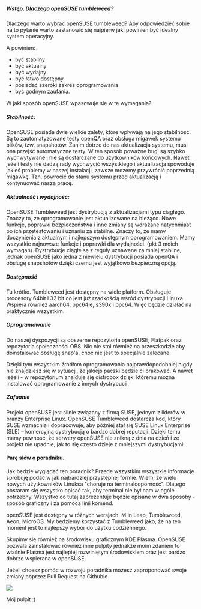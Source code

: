 ##### Wstęp. Dlaczego openSUSE tumbleweed?

Dlaczego warto wybrać openSUSE tumbleweed? Aby odpowiedzieć sobie na to pytanie
warto zastanowić się najpierw jaki powinien być idealny system operacyjny.

A powinien:

- być stabilny
- być aktualny
- być wydajny
- być łatwo dostępny
- posiadać szeroki zakres oprogramowania
- być godnym zaufania.

W jaki sposób openSUSE wpasowuje się w te wymagania?

##### Stabilność:

OpenSUSE posiada dwie wielkie zalety, które wpływają na jego stabilność. Są to
zautomatyzowane testy openQA oraz obsługa migawek systemu plików, tzw.
snapshotów. Zanim dotrze do nas aktualizacja systemu, musi ona przejść
automatyczne testy. W ten sposób poważne bugi są szybko wychwytywane i nie są
dostarczane do użytkowników końcowych. Nawet jeżeli testy nie dadzą rady
wychwycić wszystkiego i aktualizacja spowoduje jakieś problemy w naszej
instalacji, zawsze możemy przywrócić poprzednią migawkę. Tzn. powrócić do stanu
systemu przed aktualizacją i kontynuować naszą pracę.

##### Aktualność i wydajność:

OpenSUSE Tumbleweed jest dystrybucją z aktualizacjami typu ciągłego. Znaczy to, że
oprogramowanie jest aktualizowane na bieżąco. Nowe funkcje, poprawki
bezpieczeństwa i inne zmiany są wdrażane natychmiast po ich przetestowaniu i
uznaniu za stabilne. Znaczy to, że mamy doczynienia z aktualnym i najlepszym
dostępnym oprogramowaniem. Mamy wszystkie najnowsze funkcje i poprawki dla
wydajności. (pkt 3 moich wymagań). Dystrybucje ciągłe są z reguły uznawane za
mniej stabilne, jednak openSUSE jako jedna z niewielu dystrybucji posiada
openQA i obsługę snapshotów dzięki czemu jest wyjątkowo bezpieczną opcją.

##### Dostępność

Tu krótko. Tumbleweed jest dostępny na wiele platform. Obsługuje procesory
64bit i 32 bit co jest już rzadkością wśród dystrybucji Linuxa. Wspiera również
aarch64, ppc64le, s390x i ppc64. Więc będzie działać na praktycznie wszystkim.

##### Oprogramowanie

Do naszej dyspozycji są obszerne repozytoria openSUSE, Flatpak oraz repozytoria
społeczności OBS. Nic nie stoi również na przeszkodzie aby doinstalować obsługę
snap'a, choć nie jest to specjalnie zalecane.

Dzięki tym wszystkim źródłom oprogramowania najprawdopodobniej nigdy nie
znajdziesz się w sytuacji, że jakiejś paczki będzie ci brakować. A nawet jeżeli
\- w repozytorium znajduje się distrobox dzięki któremu można instalować
oprogramowanie z innych dystrybucji.

##### Zafuanie

Projekt openSUSE jest silnie związany z firmą SUSE, jednym z liderów w branży
Enterprise Linux. OpenSUSE Tumbleweed dostarcza kod, który SUSE wzmacnia i
dopracowuje, aby później stał się SUSE Linux Enterprise (SLE) – komercyjną
dystrybucją o bardzo dobrej reputacji. Dzięki temu mamy pewność, że serwery
openSUSE nie znikną z dnia na dzień i że projekt nie upadnie, jak to się często
dzieje z mniejszymi dystrybucjami.

#### Parę słów o poradniku.

Jak będzie wyglądać ten poradnik? Przede wszystkim wszystkie informacje
spróbuję podać w jak najbardziej przystępnej formie. Wiem, że wielu nowych
użytkowników Linuksa "choruje na terminalooporność". Dlatego postaram się
wszystko opisać tak, aby terminal nie był nam w ogóle potrzebny. Wszystko co
tutaj zaprezentuje będzie opisane w dwa sposoby - sposób graficzny i za pomocą
linii komend.

openSUSE jest dostępny w różnych wersjach. M.in Leap, Tumbleweed, Aeon, MicroOS. My będziemy korzystać z Tumbleweed jako, że na ten moment jest to najlepszy wybór do użytku codziennego.

Skupimy się również na środowisku graficznym KDE Plasma. OpenSUSE pozwala zainstalować również inne pulpity jednakże moim zdaniem to właśnie Plasma jest najlepiej rozwiniętym środowiskiem oraz jest bardzo dobrze wspierana w openSUSE.

Jeżeli chcesz pomóc w rozwoju poradnika możesz zaproponować swoje zmiany
poprzez Pull Request na Githubie

![](assets/20240623_222232_image.png)

Mój pulpit :)
